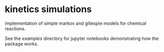 # kinetics simulations
implementation of simple markov and gillespie models for chemical reactions. 

See the *examples* directory for jupyter notebooks demonstrating how the package
works.
